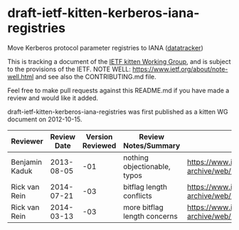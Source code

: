 # draft-ietf-kitten-kerberos-iana-registries
Move Kerberos protocol parameter registries to IANA ([datatracker](https://datatracker.ietf.org/doc/draft-ietf-kitten-kerberos-iana-registries/))

This is tracking a document of the [IETF kitten Working Group](https://datatracker.ietf.org/wg/kitten), and is subject to the provisions of the IETF. NOTE WELL: https://www.ietf.org/about/note-well.html and see also the CONTRIBUTING.md file.

Feel free to make pull requests against this README.md if you have made a review and would like it added.

draft-ietf-kitten-kerberos-iana-registries was first published as a kitten WG document on 2012-10-15.

Reviewer | Review Date | Version Reviewed | Review Notes/Summary | Link to Review
---------|-------------|------------------|----------------------|---------------
Benjamin Kaduk | 2013-08-05 | -01 | nothing objectionable, typos | https://www.ietf.org/mail-archive/web/kitten/current/msg04209.html
Rick van Rein | 2014-07-21 | -03 | bitflag length conflicts | https://www.ietf.org/mail-archive/web/kitten/current/msg04761.html
Rick van Rein | 2014-03-13 | -03 | more bitflag length concerns | https://www.ietf.org/mail-archive/web/kitten/current/msg06026.html
